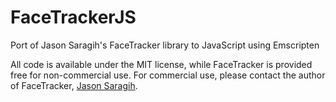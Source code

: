 FaceTrackerJS
=============

Port of Jason Saragih's FaceTracker library to JavaScript using Emscripten

All code is available under the MIT license, while FaceTracker is provided free for non-commercial use. For commercial use, please contact the author of FaceTracker, [Jason Saragih](mailto:jason.saragih@csiro.au).
